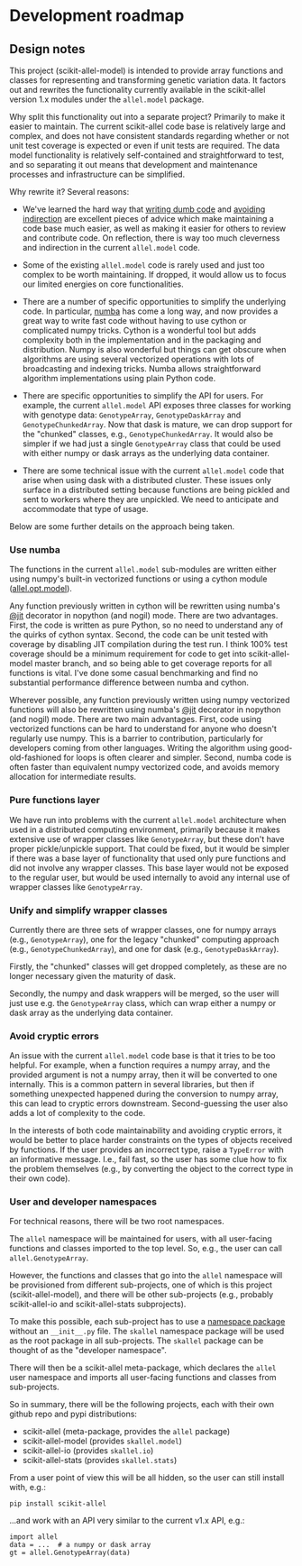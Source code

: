 # Development roadmap

## Design notes

This project (scikit-allel-model) is intended to provide array
functions and classes for representing and transforming genetic
variation data. It factors out and rewrites the functionality
currently available in the scikit-allel version 1.x modules under the
`allel.model` package.

Why split this functionality out into a separate project? Primarily to
make it easier to maintain. The current scikit-allel code base is
relatively large and complex, and does not have consistent standards
regarding whether or not unit test coverage is expected or even if
unit tests are required. The data model functionality is relatively
self-contained and straightforward to test, and so separating it out
means that development and maintenance processes and infrastructure
can be simplified.

Why rewrite it? Several reasons:

* We've learned the hard way that [writing dumb
  code](https://matthewrocklin.com/blog/work/2018/01/27/write-dumb-code)
  and [avoiding
  indirection](https://matthewrocklin.com/blog/work/2019/06/23/avoid-indirection)
  are excellent pieces of advice which make maintaining a code base
  much easier, as well as making it easier for others to review and
  contribute code. On reflection, there is way too much cleverness and
  indirection in the current `allel.model` code.
  
* Some of the existing `allel.model` code is rarely used and just too
  complex to be worth maintaining. If dropped, it would allow us to
  focus our limited energies on core functionalities.
  
* There are a number of specific opportunities to simplify the
  underlying code. In particular, [numba](https://numba.pydata.org/)
  has come a long way, and now provides a great way to write fast code
  without having to use cython or complicated numpy tricks. Cython is
  a wonderful tool but adds complexity both in the implementation and
  in the packaging and distribution. Numpy is also wonderful but
  things can get obscure when algorithms are using several vectorized
  operations with lots of broadcasting and indexing tricks. Numba
  allows straightforward algorithm implementations using plain Python
  code.
  
* There are specific opportunities to simplify the API for users. For
  example, the current `allel.model` API exposes three classes for
  working with genotype data: `GenotypeArray`, `GenotypeDaskArray` and
  `GenotypeChunkedArray`. Now that dask is mature, we can drop support
  for the "chunked" classes, e.g., `GenotypeChunkedArray`. It would
  also be simpler if we had just a single `GenotypeArray` class that
  could be used with either numpy or dask arrays as the underlying
  data container.
  
* There are some technical issue with the current `allel.model` code
  that arise when using dask with a distributed cluster. These issues
  only surface in a distributed setting because functions are being
  pickled and sent to workers where they are unpickled. We need to
  anticipate and accommodate that type of usage.

Below are some further details on the approach being taken.

### Use numba

The functions in the current `allel.model` sub-modules are written
either using numpy's built-in vectorized functions or using a cython
module
([allel.opt.model](https://github.com/cggh/scikit-allel/blob/master/allel/opt/model.pyx)).

Any function previously written in cython will be rewritten using
numba's
[@jit](https://numba.pydata.org/numba-doc/latest/user/jit.html)
decorator in nopython (and nogil) mode. There are two
advantages. First, the code is written as pure Python, so no need to
understand any of the quirks of cython syntax. Second, the code can be
unit tested with coverage by disabling JIT compilation during the test
run. I think 100% test coverage should be a minimum requirement for
code to get into scikit-allel-model master branch, and so being able
to get coverage reports for all functions is vital. I've done some
casual benchmarking and find no substantial performance difference
between numba and cython.

Wherever possible, any function previously written using numpy
vectorized functions will also be rewritten using numba's
[@jit](https://numba.pydata.org/numba-doc/latest/user/jit.html)
decorator in nopython (and nogil) mode. There are two main
advantages. First, code using vectorized functions can be hard to
understand for anyone who doesn't regularly use numpy. This is a
barrier to contribution, particularly for developers coming from other
languages. Writing the algorithm using good-old-fashioned for loops is
often clearer and simpler. Second, numba code is often faster than
equivalent numpy vectorized code, and avoids memory allocation for
intermediate results.

### Pure functions layer

We have run into problems with the current `allel.model` architecture
when used in a distributed computing environment, primarily because it
makes extensive use of wrapper classes like `GenotypeArray`, but these
don't have proper pickle/unpickle support. That could be fixed, but it
would be simpler if there was a base layer of functionality that used
only pure functions and did not involve any wrapper classes. This base
layer would not be exposed to the regular user, but would be used
internally to avoid any internal use of wrapper classes like
`GenotypeArray`.

### Unify and simplify wrapper classes

Currently there are three sets of wrapper classes, one for numpy
arrays (e.g., `GenotypeArray`), one for the legacy "chunked" computing
approach (e.g., `GenotypeChunkedArray`), and one for dask (e.g.,
`GenotypeDaskArray`).

Firstly, the "chunked" classes will get dropped completely, as these
are no longer necessary given the maturity of dask.

Secondly, the numpy and dask wrappers will be merged, so the user will
just use e.g. the `GenotypeArray` class, which can wrap either a numpy
or dask array as the underlying data container.

### Avoid cryptic errors

An issue with the current `allel.model` code base is that it tries to
be too helpful. For example, when a function requires a numpy array,
and the provided argument is not a numpy array, then it will be
converted to one internally. This is a common pattern in several
libraries, but then if something unexpected happened during the
conversion to numpy array, this can lead to cryptic errors
downstream. Second-guessing the user also adds a lot of complexity to
the code.

In the interests of both code maintainability and avoiding cryptic
errors, it would be better to place harder constraints on the types of
objects received by functions. If the user provides an incorrect type,
raise a `TypeError` with an informative message. I.e., fail fast, so
the user has some clue how to fix the problem themselves (e.g., by
converting the object to the correct type in their own code).

### User and developer namespaces

For technical reasons, there will be two root namespaces.

The `allel` namespace will be maintained for users, with all
user-facing functions and classes imported to the top level. So, e.g.,
the user can call `allel.GenotypeArray`.

However, the functions and classes that go into the `allel` namespace
will be provisioned from different sub-projects, one of which is this
project (scikit-allel-model), and there will be other sub-projects
(e.g., probably scikit-allel-io and scikit-allel-stats
subprojects). 

To make this possible, each sub-project has to use a [namespace
package](https://www.python.org/dev/peps/pep-0420/) without an
`__init__.py` file. The `skallel` namespace package will be used as
the root package in all sub-projects. The `skallel` package can be
thought of as the "developer namespace".

There will then be a scikit-allel meta-package, which declares the
`allel` user namespace and imports all user-facing functions and
classes from sub-projects.

So in summary, there will be the following projects, each with their
own github repo and pypi distributions:

* scikit-allel (meta-package, provides the `allel` package)
* scikit-allel-model (provides `skallel.model`)
* scikit-allel-io (provides `skallel.io`)
* scikit-allel-stats (provides `skallel.stats`)

From a user point of view this will be all hidden, so the user can
still install with, e.g.:

```
pip install scikit-allel
```

...and work with an API very similar to the current v1.x API, e.g.:


```
import allel
data = ...  # a numpy or dask array
gt = allel.GenotypeArray(data)
```
